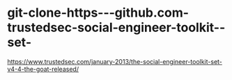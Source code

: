 git-clone-https---github.com-trustedsec-social-engineer-toolkit--set-
=====================================================================

https://www.trustedsec.com/january-2013/the-social-engineer-toolkit-set-v4-4-the-goat-released/
